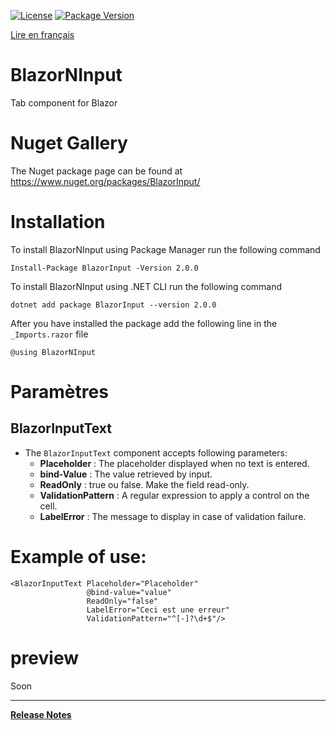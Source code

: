 [![License](https://img.shields.io/github/license/BlazorExtensions/Storage.svg?longCache=true&style=flat-square)](LICENSE)
[![Package Version](https://img.shields.io/badge/nuget-v2.0.0-blue.svg?longCache=true&style=flat-square)](https://www.nuget.org/packages/BlazorInput/)

[Lire en français](BlazorInput.md)

# BlazorNInput

Tab component for Blazor

# Nuget Gallery
The Nuget package page can be found at https://www.nuget.org/packages/BlazorInput/

# Installation

To install BlazorNInput using Package Manager run the following command 
```
Install-Package BlazorInput -Version 2.0.0
```
To install BlazorNInput using .NET CLI run the following command
```
dotnet add package BlazorInput --version 2.0.0
```

After you have installed the package add the following line in the ```_Imports.razor``` file
```
@using BlazorNInput
```

# Paramètres  
## BlazorInputText

- The ```BlazorInputText``` component accepts following parameters:
    -	**Placeholder** : The placeholder displayed when no text is entered.
    - **bind-Value** : The value retrieved by input.
    - **ReadOnly** : true ou false. Make the field read-only.
    - **ValidationPattern** : A regular expression to apply a control on the cell.
    - **LabelError** : The message to display in case of validation failure.


# Example of use:

```
<BlazorInputText Placeholder="Placeholder"
                 @bind-value="value"
                 ReadOnly="false"
                 LabelError="Ceci est une erreur"
                 ValidationPattern="^[-]?\d+$"/>
```

# preview
Soon
___
**[Release Notes](BlazorNInput_RELEASE_NOTE.md)** 

